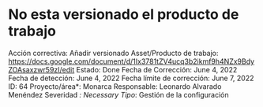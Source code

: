 # No esta versionado el producto de trabajo

Acción correctiva: Añadir versionado
Asset/Producto de trabajo: https://docs.google.com/document/d/1Ix3781tZV4ucq3b2ikmf9h4NZx9BdyZOAsaxzwr59zI/edit
Estado: Done
Fecha de Corrección: June 4, 2022
Fecha de detección: June 4, 2022
Fecha límite de corrección: June 7, 2022
ID: 64
Proyecto/área*: Monarca
Responsable: Leonardo Alvarado Menéndez
Severidad *: Necessary
Tipo*: Gestión de la configuración